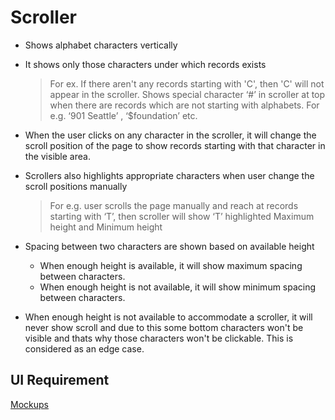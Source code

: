 # Scroller

- Shows alphabet characters vertically

- It shows only those characters under which records exists

  > For ex. If there aren't any records starting with 'C', then 'C' will not appear in the scroller.
  > Shows special character ‘#’ in scroller at top when there are records which are not starting with alphabets. 
  > For e.g. ‘901 Seattle’ , ‘$foundation’ etc.

- When the user clicks on any character in the scroller, it will change the scroll position of the page to show records starting with that character  in the visible area.

- Scrollers also highlights appropriate characters when user change the scroll positions manually

  > For e.g. user scrolls the page manually and reach at records starting with ‘T’, then scroller will show ‘T’ highlighted
  > Maximum height and Minimum height

- Spacing between two characters are shown based on available height

  - When enough height is available, it will show maximum spacing between characters. 
  - When enough height is not available, it will show minimum spacing between characters. 

- When enough height is not available to accommodate a scroller, it will never show scroll and due to this some bottom characters won't be visible and thats why those characters won't be clickable. This is considered as an edge case.



## UI Requirement

[Mockups](https://gallery.io/projects/MCHbtQVoQ2HCZfBS-vT-eRyP/files/MCEJu8Y2hyDScZyb7d-d_FBLTavfKkuAbs0)

